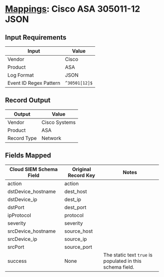 # [Mappings](README.md): Cisco ASA 305011-12 JSON

## Input Requirements

|Input|Value|
|-----|-----|
|Vendor|Cisco|
|Product|ASA|
|Log Format|JSON|
|Event ID Regex Pattern|`^30501[12]$`|

## Record Output

|Output|Value|
|------|-----|
|Vendor|Cisco Systems|
|Product|ASA|
|Record Type|Network|

## Fields Mapped

|Cloud SIEM Schema Field|Original Record Key|Notes|
|-----------------------|-------------------|-----|
|action|action||
|dstDevice_hostname|dest_host||
|dstDevice_ip|dest_ip||
|dstPort|dest_port||
|ipProtocol|protocol||
|severity|severity||
|srcDevice_hostname|source_host||
|srcDevice_ip|source_ip||
|srcPort|source_port||
|success|None|The static text `true` is populated in this schema field.|

